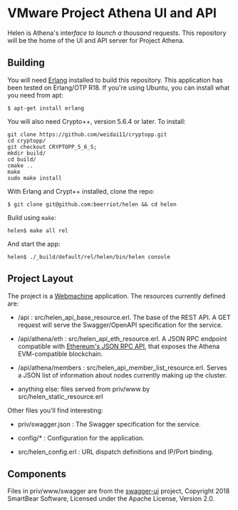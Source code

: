 # VMware Project Athena UI and API

Helen is Athena's inter*face to launch a thousand* requests. This
repository will be the home of the UI and API server for Project
Athena.

## Building

You will need [Erlang](http://www.erlang.org/) installed to build this
repository. This application has been tested on Erlang/OTP R18. If
you're using Ubuntu, you can install what you need from apt:

```
$ apt-get install erlang
```

You will also need Crypto++, version 5.6.4 or later. To install:

```
git clone https://github.com/weidai11/cryptopp.git
cd cryptopp/
git checkout CRYPTOPP_5_6_5;
mkdir build/
cd build/
cmake ..
make
sudo make install
```

With Erlang and Crypt++ installed, clone the repo:

```
$ git clone git@github.com:beerriot/helen && cd helen
```

Build using `make`:

```
helen$ make all rel
```

And start the app:

```
helen$ ./_build/default/rel/helen/bin/helen console
```

## Project Layout

The project is a
[Webmachine](https://github.com/webmachine/webmachine/wiki)
application. The resources currently defined are:

 * /api : src/helen_api_base_resource.erl. The base of the REST API. A
   GET request will serve the Swagger/OpenAPI specification for the
   service.

 * /api/athena/eth : src/helen_api_eth_resource.erl. A JSON RPC
   endpoint compatible with [Ethereum's JSON RPC
   API](https://ethereum.gitbooks.io/frontier-guide/content/rpc.html),
   that exposes the Athena EVM-compatible blockchain.

 * /api/athena/members :
   src/helen_api_member_list_resource.erl. Serves a JSON list of
   information about nodes currently making up the cluster.

 * anything else: files served from priv/www by
   src/helen_static_resource.erl

Other files you'll find interesting:

 * priv/swagger.json : The Swagger specification for the service.

 * config/* : Configuration for the application.

 * src/helen_config.erl : URL dispatch definitions and IP/Port
   binding.

## Components

Files in priv/www/swagger are from the
[swagger-ui](https://github.com/swagger-api/swagger-ui) project,
Copyright 2018 SmartBear Software, Licensed under the Apache License,
Version 2.0.
